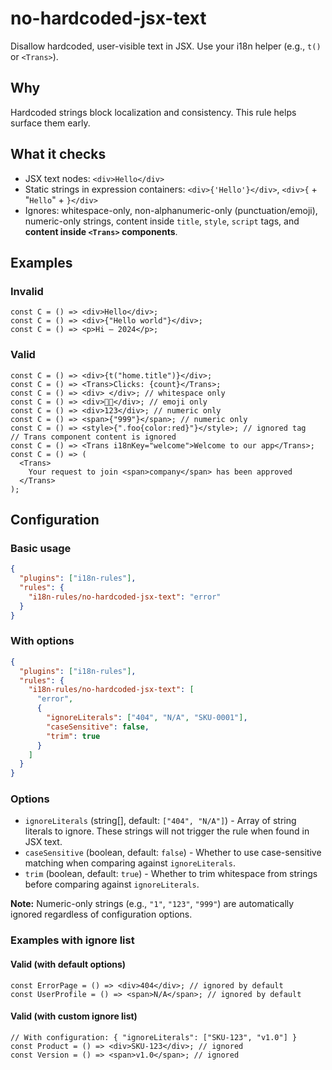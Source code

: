 # no-hardcoded-jsx-text

Disallow hardcoded, user-visible text in JSX. Use your i18n helper (e.g., `t()` or `<Trans>`).

## Why

Hardcoded strings block localization and consistency. This rule helps surface them early.

## What it checks

- JSX text nodes: `<div>Hello</div>`
- Static strings in expression containers: `<div>{'Hello'}</div>`, `<div>{` + "`Hello`" + `}</div>`
- Ignores: whitespace-only, non-alphanumeric-only (punctuation/emoji), numeric-only strings, content inside `title`, `style`, `script` tags, and **content inside `<Trans>` components**.

## Examples

### Invalid

```tsx
const C = () => <div>Hello</div>;
const C = () => <div>{"Hello world"}</div>;
const C = () => <p>Hi — 2024</p>;
```

### Valid

```tsx
const C = () => <div>{t("home.title")}</div>;
const C = () => <Trans>Clicks: {count}</Trans>;
const C = () => <div> </div>; // whitespace only
const C = () => <div>🙂🙂</div>; // emoji only
const C = () => <div>123</div>; // numeric only
const C = () => <span>{"999"}</span>; // numeric only
const C = () => <style>{".foo{color:red}"}</style>; // ignored tag
// Trans component content is ignored
const C = () => <Trans i18nKey="welcome">Welcome to our app</Trans>;
const C = () => (
  <Trans>
    Your request to join <span>company</span> has been approved
  </Trans>
);
```

## Configuration

### Basic usage

```json
{
  "plugins": ["i18n-rules"],
  "rules": {
    "i18n-rules/no-hardcoded-jsx-text": "error"
  }
}
```

### With options

```json
{
  "plugins": ["i18n-rules"],
  "rules": {
    "i18n-rules/no-hardcoded-jsx-text": [
      "error",
      {
        "ignoreLiterals": ["404", "N/A", "SKU-0001"],
        "caseSensitive": false,
        "trim": true
      }
    ]
  }
}
```

### Options

- `ignoreLiterals` (string[], default: `["404", "N/A"]`) - Array of string literals to ignore. These strings will not trigger the rule when found in JSX text.
- `caseSensitive` (boolean, default: `false`) - Whether to use case-sensitive matching when comparing against `ignoreLiterals`.
- `trim` (boolean, default: `true`) - Whether to trim whitespace from strings before comparing against `ignoreLiterals`.

**Note:** Numeric-only strings (e.g., `"1"`, `"123"`, `"999"`) are automatically ignored regardless of configuration options.

### Examples with ignore list

#### Valid (with default options)

```tsx
const ErrorPage = () => <div>404</div>; // ignored by default
const UserProfile = () => <span>N/A</span>; // ignored by default
```

#### Valid (with custom ignore list)

```tsx
// With configuration: { "ignoreLiterals": ["SKU-123", "v1.0"] }
const Product = () => <div>SKU-123</div>; // ignored
const Version = () => <span>v1.0</span>; // ignored
```
